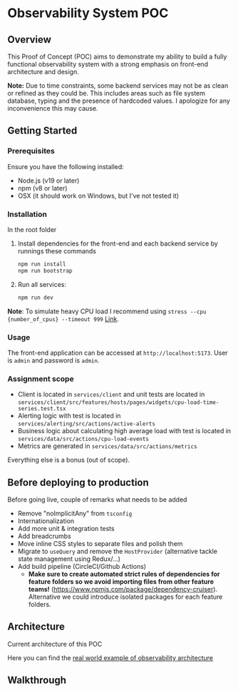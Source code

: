 # Observability System POC

## Overview

This Proof of Concept (POC) aims to demonstrate my ability to build a fully functional observability system with a strong emphasis on front-end architecture and design.

**Note:** Due to time constraints, some backend services may not be as clean or refined as they could be. This includes areas such as file system database, typing and the presence of hardcoded values. I apologize for any inconvenience this may cause.

## Getting Started

### Prerequisites

Ensure you have the following installed:

- Node.js (v19 or later)
- npm (v8 or later)
- OSX (it should work on Windows, but I've not tested it)

### Installation

In the root folder

1. Install dependencies for the front-end and each backend service by runnings these commands

   ```bash
   npm run install
   npm run bootstrap
   ```

2. Run all services:

   ```bash
   npm run dev
   ```

**Note**:
To simulate heavy CPU load I recommend using `stress --cpu {number_of_cpus} --timeout 999` [Link](https://formulae.brew.sh/formula/stress).

### Usage

The front-end application can be accessed at `http://localhost:5173`. User is `admin` and password is `admin`.

### Assignment scope

- Client is located in `services/client` and unit tests are located in `services/client/src/features/hosts/pages/widgets/cpu-load-time-series.test.tsx`
- Alerting logic with test is located in `services/alerting/src/actions/active-alerts`
- Business logic about calculating high average load with test is located in `services/data/src/actions/cpu-load-events`
- Metrics are generated in `services/data/src/actions/metrics`

Everything else is a bonus (out of scope).

## Before deploying to production

Before going live, couple of remarks what needs to be added

- Remove "noImplicitAny" from `tsconfig`
- Internationalization
- Add more unit & integration tests
- Add breadcrumbs
- Move inline CSS styles to separate files and polish them
- Migrate to `useQuery` and remove the `HostProvider` (alternative tackle state management using Redux/...)
- Add build pipeline (CircleCI/Github Actions)
  - **Make sure to create automated strict rules of dependencies for feature folders so we avoid importing files from other feature teams!** (https://www.npmjs.com/package/dependency-cruiser). Alternative we could introduce isolated packages for each feature folders.

## Architecture
Current architecture of this POC

Here you can find the [real world example of observability architecture]()

## Walkthrough
